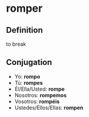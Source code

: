 # romper

## Definition
to break

## Conjugation

- Yo: **rompo**
- Tú: **rompes**
- Él/Ella/Usted: **rompe**
- Nosotros: **rompemos**
- Vosotros: **rompéis**
- Ustedes/Ellos/Ellas: **rompen**